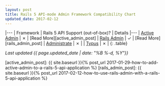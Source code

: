 ```yaml
---
layout: post
title: Rails 5 API-mode Admin Framework Compatibility Chart
updated_date: 2017-02-12
---
```


|---
| Framework | Rails 5 API Support (out-of-box)? | Details
|---
| [Active Admin][active_admin] | &#10007; | [Read More][active_admin_post]
| [Rails Admin][rails_admin] | &#10003; | [Read More][rails_admin_post] 
| [Administrate][administrate] | &#10007; | 
| [Typus][typus] | &#10007; |
{: .table}

*Last updated {{ page.updated_date | date: "%B %-d, %Y"}}*

[active_admin]: https://github.com/activeadmin/activeadmin
[rails_admin]: https://github.com/sferik/rails_admin
[administrate]: https://github.com/thoughtbot/administrate
[typus]: https://github.com/typus/typus
[active_admin_post]: {{ site.baseurl }}{% post_url 2017-01-29-how-to-add-active-admin-to-a-rails-5-api-application %}
[rails_admin_post]: {{ site.baseurl }}{% post_url 2017-02-12-how-to-use-rails-admin-with-a-rails-5-api-application %}
